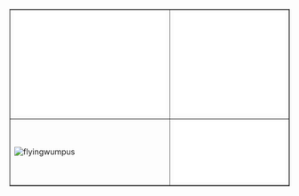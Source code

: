 <table align=“center" width=“max” border="none">
    <tr>
        <td>
            <img src='/calender.svg' alt=“Calender” width=“400">
        </td>
        <td>
            <img src='/languages.svg' alt=“Languages” width=“400”>
        </td>
    </tr>
    <tr>
        <td>
	        <img src="http://github-readme-streak-stats.herokuapp.com?user=flyingwumpus&show_icons=true&title_color=7A7ADB&icon_color=2234AE&text_color=D3D3D3&bg_color=0,0E1117,130F40" width="375"  alt="flyingwumpus"/>
        </td>
        <td>
            <img src='/metrics.svg' alt=“Metrics” width=“400”>
        </td>   
    </tr>
</table>
